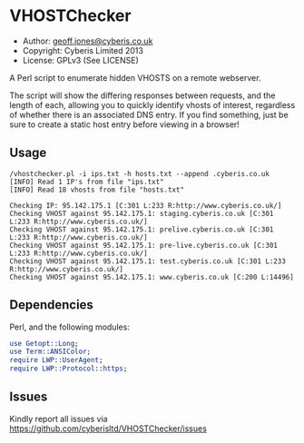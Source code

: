 VHOSTChecker
============

* Author: geoff.jones@cyberis.co.uk
* Copyright: Cyberis Limited 2013
* License: GPLv3 (See LICENSE)

A Perl script to enumerate hidden VHOSTS on a remote webserver.

The script will show the differing responses between requests, and the length of each, allowing you to quickly identify vhosts of interest, regardless of whether there is an associated DNS entry. If you find something, just be sure to create a static host entry before viewing in a browser!

Usage
-----
```
/vhostchecker.pl -i ips.txt -h hosts.txt --append .cyberis.co.uk
[INFO] Read 1 IP's from file "ips.txt" 
[INFO] Read 18 vhosts from file "hosts.txt" 

Checking IP: 95.142.175.1 [C:301 L:233 R:http://www.cyberis.co.uk/]
Checking VHOST against 95.142.175.1: staging.cyberis.co.uk [C:301 L:233 R:http://www.cyberis.co.uk/]
Checking VHOST against 95.142.175.1: prelive.cyberis.co.uk [C:301 L:233 R:http://www.cyberis.co.uk/]
Checking VHOST against 95.142.175.1: pre-live.cyberis.co.uk [C:301 L:233 R:http://www.cyberis.co.uk/]
Checking VHOST against 95.142.175.1: test.cyberis.co.uk [C:301 L:233 R:http://www.cyberis.co.uk/]
Checking VHOST against 95.142.175.1: www.cyberis.co.uk [C:200 L:14496]
```
Dependencies
------------
Perl, and the following modules:
```perl
use Getopt::Long;
use Term::ANSIColor;
require LWP::UserAgent;
require LWP::Protocol::https;
```

Issues
------
Kindly report all issues via https://github.com/cyberisltd/VHOSTChecker/issues
